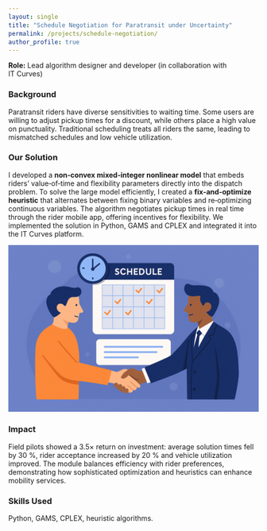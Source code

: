 ```yaml
---
layout: single
title: "Schedule Negotiation for Paratransit under Uncertainty"
permalink: /projects/schedule-negotiation/
author_profile: true
---
```


**Role:** Lead algorithm designer and developer (in collaboration with IT Curves)

### Background

Paratransit riders have diverse sensitivities to waiting time. Some users are willing to adjust pickup times for a discount, while others place a high value on punctuality. Traditional scheduling treats all riders the same, leading to mismatched schedules and low vehicle utilization.

### Our Solution

I developed a **non‑convex mixed‑integer nonlinear model** that embeds riders’ value‑of‑time and flexibility parameters directly into the dispatch problem. To solve the large model efficiently, I created a **fix‑and‑optimize heuristic** that alternates between fixing binary variables and re‑optimizing continuous variables. The algorithm negotiates pickup times in real time through the rider mobile app, offering incentives for flexibility. We implemented the solution in Python, GAMS and CPLEX and integrated it into the IT Curves platform.

![Schedule negotiation model illustration](/assets/img/project-schedule-negotiation.png)

### Impact

Field pilots showed a 3.5× return on investment: average solution times fell by 30 %, rider acceptance increased by 20 % and vehicle utilization improved. The module balances efficiency with rider preferences, demonstrating how sophisticated optimization and heuristics can enhance mobility services.

### Skills Used

Python, GAMS, CPLEX, heuristic algorithms.